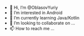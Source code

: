 - 👋 Hi, I’m @OblasovYuriy
- 👀 I’m interested in Android
- 🌱 I’m currently learning Java/Kotlin
- 💞️ I’m looking to collaborate on ...
- 📫 How to reach me ...

<!---
OblasovYuriy/OblasovYuriy is a ✨ special ✨ repository because its `README.md` (this file) appears on your GitHub profile.
You can click the Preview link to take a look at your changes.
--->

